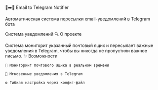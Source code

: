 📧➡️🤖 Email to Telegram Notifier

Автоматическая система пересылки email-уведомлений в Telegram бота

Система уведомлений
🔍 О проекте

Система мониторит указанный почтовый ящик и пересылает важные уведомления в Telegram, чтобы вы никогда не пропустили важное письмо.
✨ Возможности

    📩 Мониторинг почтового ящика в реальном времени

    🔔 Мгновенные уведомления в Telegram

    ⚙️ Гибкая настройка через конфиг-файл
